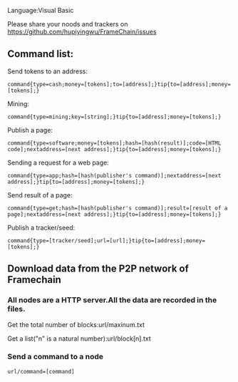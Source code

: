 Language:Visual Basic

Please share your noods and trackers on https://github.com/hupiyingwu/FrameChain/issues

## Command list:

Send tokens to an address:

    command{type=cash;money=[tokens];to=[address];}tip{to=[address];money=[tokens];}

Mining:

    command{type=mining;key=[string];}tip{to=[address];money=[tokens];}

Publish a page:

    command{type=software;money=[tokens];hash=[hash(result)];code=[HTML code];nextaddress=[next address];}tip{to=[address];money=[tokens];}

Sending a request for a web page:

    command{type=app;hash=[hash(publisher's command)];nextaddress=[next address];}tip{to=[address];money=[tokens];}

Send result of a page:

    command{type=get;hash=[hash(publisher's command)];result=[result of a page];nextaddress=[next address];}tip{to=[address];money=[tokens];}

Publish a tracker/seed:

    command{type=[tracker/seed];url=[url];}tip{to=[address];money=[tokens];}

## Download data from the P2P network of Framechain


### All nodes are a HTTP server.All the data are recorded in the files.

Get the total number of blocks:url/maxinum.txt

Get a list("n" is a natural number):url/block[n].txt

### Send a command to a node

    url/command=[command]
